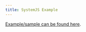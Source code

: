```yaml
---
title: SystemJS Example
---
```

[Example/sample can be found here](https://github.com/exceptionless/Exceptionless.JavaScript/tree/master/example/SystemJS).